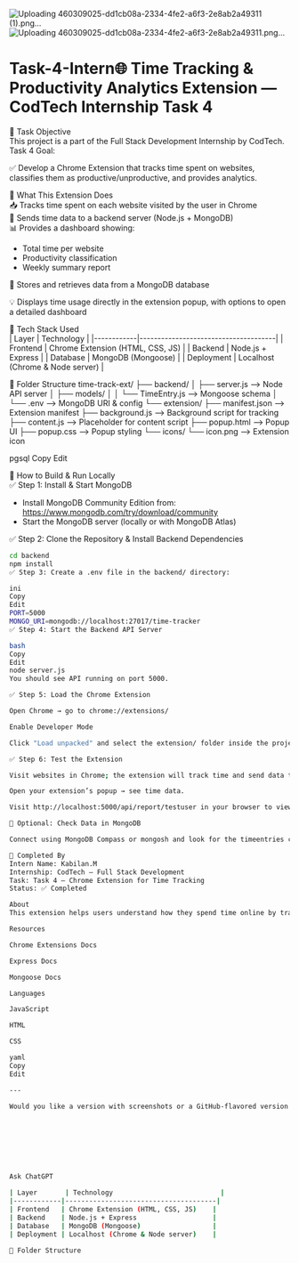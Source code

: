 ![Uploading 460309025-dd1cb08a-2334-4fe2-a6f3-2e8ab2a49311 (1).png…]()
![Uploading 460309025-dd1cb08a-2334-4fe2-a6f3-2e8ab2a49311.png…]()
# Task-4-Intern🌐 Time Tracking & Productivity Analytics Extension — CodTech Internship Task 4

📌 Task Objective  
This project is a part of the Full Stack Development Internship by CodTech.  
Task 4 Goal:

✅ Develop a Chrome Extension that tracks time spent on websites, classifies them as productive/unproductive, and provides analytics.

🧠 What This Extension Does  
📥 Tracks time spent on each website visited by the user in Chrome  
🔗 Sends time data to a backend server (Node.js + MongoDB)  
📊 Provides a dashboard showing:
- Total time per website
- Productivity classification
- Weekly summary report

🔐 Stores and retrieves data from a MongoDB database

💡 Displays time usage directly in the extension popup, with options to open a detailed dashboard

🔧 Tech Stack Used  
| Layer       | Technology                           |
|------------|--------------------------------------|
| Frontend   | Chrome Extension (HTML, CSS, JS)    |
| Backend    | Node.js + Express                   |
| Database   | MongoDB (Mongoose)                  |
| Deployment | Localhost (Chrome & Node server)    |

📂 Folder Structure
time-track-ext/
├── backend/
│ ├── server.js --> Node API server
│ ├── models/
│ │ └── TimeEntry.js --> Mongoose schema
│ └── .env --> MongoDB URI & config
└── extension/
├── manifest.json --> Extension manifest
├── background.js --> Background script for tracking
├── content.js --> Placeholder for content script
├── popup.html --> Popup UI
├── popup.css --> Popup styling
└── icons/
└── icon.png --> Extension icon

pgsql
Copy
Edit

🚀 How to Build & Run Locally  
✅ Step 1: Install & Start MongoDB  
- Install MongoDB Community Edition from: https://www.mongodb.com/try/download/community
- Start the MongoDB server (locally or with MongoDB Atlas)

✅ Step 2: Clone the Repository & Install Backend Dependencies
```bash
cd backend
npm install
✅ Step 3: Create a .env file in the backend/ directory:

ini
Copy
Edit
PORT=5000
MONGO_URI=mongodb://localhost:27017/time-tracker
✅ Step 4: Start the Backend API Server

bash
Copy
Edit
node server.js
You should see API running on port 5000.

✅ Step 5: Load the Chrome Extension

Open Chrome → go to chrome://extensions/

Enable Developer Mode

Click "Load unpacked" and select the extension/ folder inside the project

✅ Step 6: Test the Extension

Visit websites in Chrome; the extension will track time and send data to your API.

Open your extension’s popup → see time data.

Visit http://localhost:5000/api/report/testuser in your browser to view raw time logs.

🧪 Optional: Check Data in MongoDB

Connect using MongoDB Compass or mongosh and look for the timeentries collection inside the time-tracker database.

🙌 Completed By
Intern Name: Kabilan.M
Internship: CodTech – Full Stack Development
Task: Task 4 – Chrome Extension for Time Tracking
Status: ✅ Completed

About
This extension helps users understand how they spend time online by tracking website usage and visualizing productivity.

Resources

Chrome Extensions Docs

Express Docs

Mongoose Docs

Languages

JavaScript

HTML

CSS

yaml
Copy
Edit

---

Would you like a version with screenshots or a GitHub-flavored version with badges?








Ask ChatGPT

| Layer       | Technology                           |
|------------|--------------------------------------|
| Frontend   | Chrome Extension (HTML, CSS, JS)    |
| Backend    | Node.js + Express                   |
| Database   | MongoDB (Mongoose)                  |
| Deployment | Localhost (Chrome & Node server)    |

📂 Folder Structure
